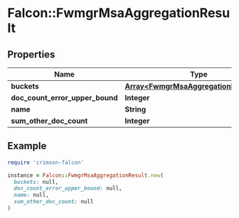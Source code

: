 # Falcon::FwmgrMsaAggregationResult

## Properties

| Name | Type | Description | Notes |
| ---- | ---- | ----------- | ----- |
| **buckets** | [**Array&lt;FwmgrMsaAggregationResultItem&gt;**](FwmgrMsaAggregationResultItem.md) |  |  |
| **doc_count_error_upper_bound** | **Integer** |  | [optional] |
| **name** | **String** |  |  |
| **sum_other_doc_count** | **Integer** |  | [optional] |

## Example

```ruby
require 'crimson-falcon'

instance = Falcon::FwmgrMsaAggregationResult.new(
  buckets: null,
  doc_count_error_upper_bound: null,
  name: null,
  sum_other_doc_count: null
)
```

